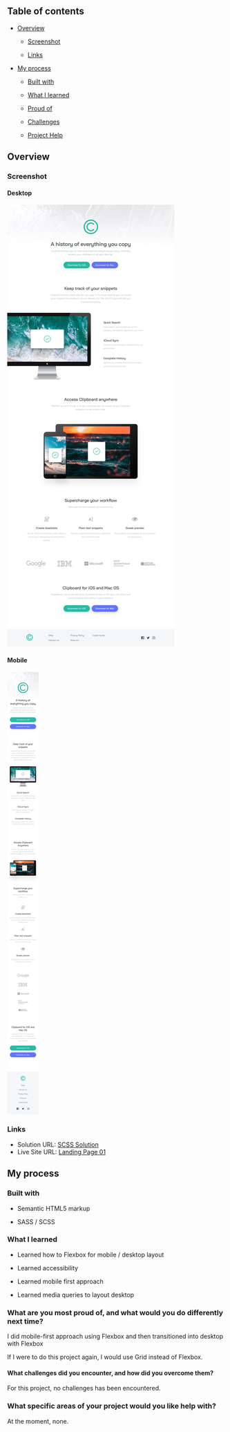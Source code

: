 ## Table of contents

- [Overview](#overview)

  - [Screenshot](#screenshot)

  - [Links](#links)

- [My process](#my-process)

  - [Built with](#built-with)

  - [What I learned](#what-i-learned)

  - [Proud of](#What-are-you-most-proud-of-and-what-would-you-do-differently-next-time)

  - [Challenges](#What-challenges-did-you-encounter-and-how-did-you-overcome-them)

  - [Project Help](#What-specific-areas-of-your-project-would-you-like-help-with)



## Overview

### Screenshot

#### Desktop

![Responsive Desktop Design ](design/desktop-design.jpg)


#### Mobile

![Responsive Mobile Design ](/Landing%20Page%2002/design/mobile-design.jpg)


### Links

- Solution URL: [SCSS Solution](https://github.com/FengDenny/Frontend-Mentor-Challenges/blob/main/Landing%20Page%2002/style.scss)
- Live Site URL: [Landing Page 01 ](https://landingpagee02.netlify.app/)

## My process

### Built with

- Semantic HTML5 markup

- SASS / SCSS


### What I learned

- Learned how to Flexbox for mobile / desktop layout

- Learned accessibility

- Learned mobile first approach 

- Learned media queries to layout desktop


### What are you most proud of, and what would you do differently next time?

I did mobile-first approach using Flexbox and then transitioned into desktop with Flexbox

If I were to do this project again, I would use Grid instead of Flexbox.

#### What challenges did you encounter, and how did you overcome them?

For this project, no challenges has been encountered.

### What specific areas of your project would you like help with?

At the moment, none.